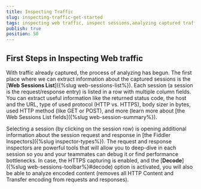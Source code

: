 ```yaml
---
title: Inspecting Traffic
slug: inspecting-traffic-get-started
tags: inspecting web traffic, inspect sessions,analyzing captured traffic, Fiddler inspectors
publish: true
position: 50
---
```


## First Steps in Inspecting Web traffic

With traffic already captured, the process of analyzing has begun. The first place where we can extract information about the captured sessions is the [**Web Sessions List**]({%slug web-sessions-list%}). Each session (a session is the request/response entry) is listed in a row with multiple column fields. You can extract useful information like the returned status code, the host and the URL, type of used protocol (HTTP vs. HTTPS), body sizer in bytes, used HTTP method (like GET or POST), and more (learn more about [the Web Sessions List fields]({%slug web-session-summary%}).

Selecting a session (by clicking on the session row) is opening additional information about the session request and response in [the Fiddler Inspectors]({%slug inspector-types%}). The request and response inspectors are powerful tools that will allow you to deep-dive in each session so you and your teammates can debug it or find performance bottlenecks. In case, the HTTPS capturing is enabled, and the [**Decode**]({%slug web-sessions-toolbar%}#decode) option is activated, you will also be able to analyze encoded content (removes all HTTP Content and Transfer encoding from requests and responses).